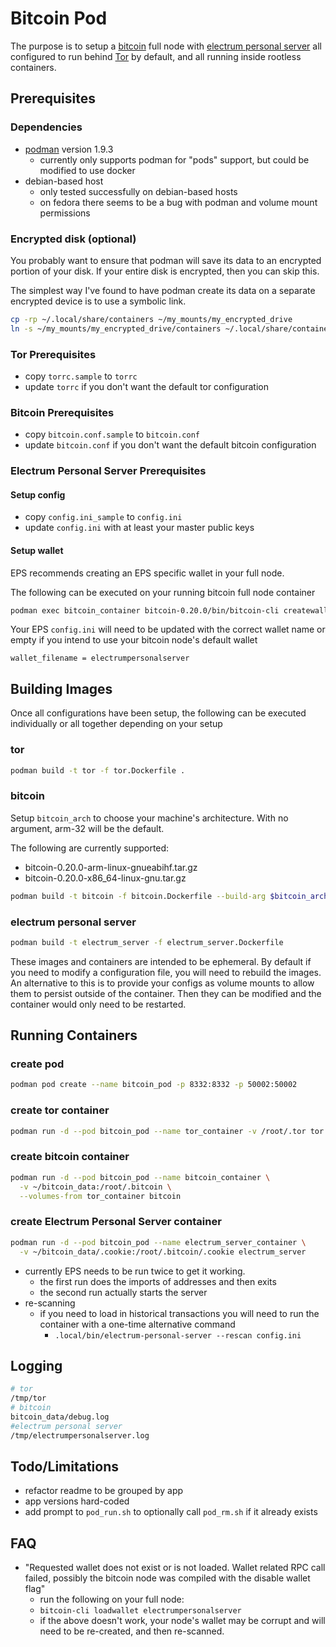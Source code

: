 # Bitcoin Pod

The purpose is to setup a [bitcoin](https://github.com/bitcoin/bitcoin) full node with [electrum personal server](https://github.com/chris-belcher/electrum-personal-server) all configured to run behind [Tor](https://www.torproject.org/) by default, and all running inside rootless containers.

## Prerequisites

### Dependencies

* [podman](https://podman.io/getting-started/installation.html) version 1.9.3
  * currently only supports podman for "pods" support, but could be modified to use docker
* debian-based host
  * only tested successfully on debian-based hosts
  * on fedora there seems to be a bug with podman and volume mount permissions

### Encrypted disk (optional)

You probably want to ensure that podman will save its data to an encrypted portion of your disk.  If your entire disk is encrypted, then you can skip this.

The simplest way I've found to have podman create its data on a separate encrypted device is to use a symbolic link.

```sh
cp -rp ~/.local/share/containers ~/my_mounts/my_encrypted_drive
ln -s ~/my_mounts/my_encrypted_drive/containers ~/.local/share/containers
```

### Tor Prerequisites

* copy `torrc.sample` to `torrc`
* update `torrc` if you don't want the default tor configuration

### Bitcoin Prerequisites

* copy `bitcoin.conf.sample` to `bitcoin.conf`
* update `bitcoin.conf` if you don't want the default bitcoin configuration

### Electrum Personal Server Prerequisites

#### Setup config

* copy `config.ini_sample` to `config.ini`
* update `config.ini` with at least your master public keys

#### Setup wallet

EPS recommends creating an EPS specific wallet in your full node.

The following can be executed on your running bitcoin full node container

```sh
podman exec bitcoin_container bitcoin-0.20.0/bin/bitcoin-cli createwallet electrumpersonalserver true
```

Your EPS `config.ini` will need to be updated with the correct wallet name or empty if you intend to use your bitcoin node's default wallet

```properties
wallet_filename = electrumpersonalserver
```

## Building Images

Once all configurations have been setup, the following can be executed individually or all together depending on your setup

### tor

```sh
podman build -t tor -f tor.Dockerfile .
```

### bitcoin

Setup `bitcoin_arch` to choose your machine's architecture.
With no argument, arm-32 will be the default.

The following are currently supported:

* bitcoin-0.20.0-arm-linux-gnueabihf.tar.gz
* bitcoin-0.20.0-x86_64-linux-gnu.tar.gz

```sh
podman build -t bitcoin -f bitcoin.Dockerfile --build-arg $bitcoin_arch
```

### electrum personal server

```sh
podman build -t electrum_server -f electrum_server.Dockerfile
```

These images and containers are intended to be ephemeral.  By default if you need to modify a configuration file, you will need to rebuild the images.  An alternative to this is to provide your configs as volume mounts to allow them to persist outside of the container.  Then they can be modified and the container would only need to be restarted.

## Running Containers

### create pod

```sh
podman pod create --name bitcoin_pod -p 8332:8332 -p 50002:50002
```

### create tor container

```sh
podman run -d --pod bitcoin_pod --name tor_container -v /root/.tor tor
```

### create bitcoin container

```sh
podman run -d --pod bitcoin_pod --name bitcoin_container \
  -v ~/bitcoin_data:/root/.bitcoin \
  --volumes-from tor_container bitcoin
```

### create Electrum Personal Server container

```sh
podman run -d --pod bitcoin_pod --name electrum_server_container \
  -v ~/bitcoin_data/.cookie:/root/.bitcoin/.cookie electrum_server
```

* currently EPS needs to be run twice to get it working.
  * the first run does the imports of addresses and then exits
  * the second run actually starts the server
* re-scanning
  * if you need to load in historical transactions you will need to run the container with a one-time alternative command
    * `.local/bin/electrum-personal-server --rescan config.ini`

## Logging

```sh
# tor
/tmp/tor
# bitcoin
bitcoin_data/debug.log
#electrum personal server
/tmp/electrumpersonalserver.log
```

## Todo/Limitations

* refactor readme to be grouped by app
* app versions hard-coded
* add prompt to `pod_run.sh` to optionally call `pod_rm.sh` if it already exists

## FAQ

* "Requested wallet does not exist or is not loaded. Wallet related RPC call failed, possibly the bitcoin node was compiled with the disable wallet flag"
  * run the following on your full node:
  * `bitcoin-cli loadwallet electrumpersonalserver`
  * if the above doesn't work, your node's wallet may be corrupt and will need to be re-created, and then re-scanned.
